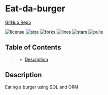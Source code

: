 # Eat-da-burger

[GitHub Repo](https://github.com/justinyates887/eat-da-burger)

![license](https://img.shields.io/github/license/justinyates887/eat-da-burger)
![size](https://img.shields.io/github/languages/code-size/justinyates887/eat-da-burger)
![forks](https://img.shields.io/github/forks/justinyates887/eat-da-burger)
![lines](https://img.shields.io/tokei/lines/github/justinyates887/eat-da-burger)
![stars](https://img.shields.io/github/stars/justinyates887/eat-da-burger)
![pulls](https://img.shields.io/github/issues-pr-closed/justinyates887/eat-da-burger)

## Table of Contents

> - [Description](#Description)


## <a name="Description"></a>Description

Eating a burger using SQL and ORM